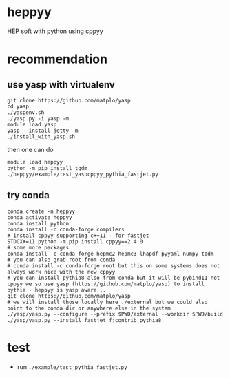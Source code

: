 # heppyy
HEP soft with python using cppyy 

# recommendation

## use yasp with virtualenv

```
git clone https://github.com/matplo/yasp
cd yasp
./yaspenv.sh
./yasp.py -i yasp -m
module load yasp
yasp --install jetty -m
./install_with_yasp.sh
```

then one can do

```
module load heppyy
python -m pip install tqdm
./heppyy/example/test_yaspcppyy_pythia_fastjet.py
```


## try conda
```
conda create -n heppyy
conda activate heppyy
conda install python
conda install -c conda-forge compilers
# install cppyy supporting c++11 - for fastjet
STDCXX=11 python -m pip install cppyy==2.4.0
# some more packages
conda install -c conda-forge hepmc2 hepmc3 lhapdf pyyaml numpy tqdm
# you can also grab root from conda
# conda install -c conda-forge root but this on some systems does not always work nice with the new cppyy
# you can install pythia8 also from conda but it will be pybind11 not cppyy we so use yasp (https://github.com/matplo/yasp) to install pythia - heppyy is yasp aware...
git clone https://github.com/matplo/yasp
# we will install those locally here ./external but we could also point to the conda dir or anywhere else in the system
./yasp/yasp.py --configure --prefix $PWD/external --workdir $PWD/build
./yasp/yasp.py --install fastjet fjcontrib pythia8
```

# test

- run `./example/test_pythia_fastjet.py`

